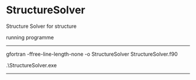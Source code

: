 # StructureSolver
Structure Solver for structure

running programme
***********************************************************************
gfortran -ffree-line-length-none -o StructureSolver StructureSolver.f90

.\StructureSolver.exe
***********************************************************************
